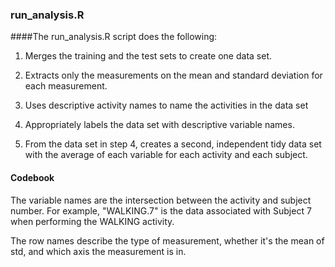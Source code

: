 ### run_analysis.R

####The run_analysis.R script does the following:
1. Merges the training and the test sets to create one data set.

2. Extracts only the measurements on the mean and standard deviation for each measurement. 

3. Uses descriptive activity names to name the activities in the data set

4. Appropriately labels the data set with descriptive variable names. 

5. From the data set in step 4, creates a second, independent tidy data set with the average of each variable for each activity and each subject.

#### Codebook
The variable names are the intersection between the activity and subject number. For example, "WALKING.7" is the data associated with Subject 7 when performing the WALKING activity.

The row names describe the type of measurement, whether it's the mean of std, and which axis the measurement is in.
